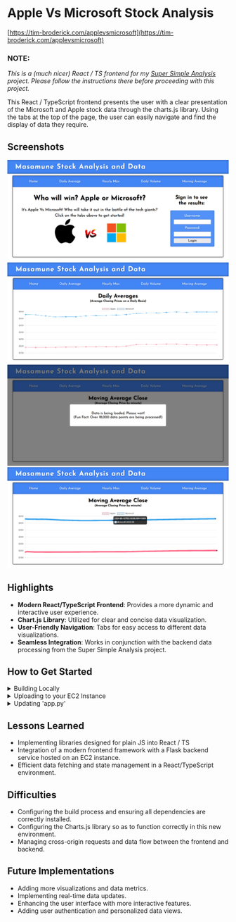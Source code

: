 # Apple Vs Microsoft Stock Analysis

[https://tim-broderick.com/applevsmicrosoft](https://tim-broderick.com/applevsmicrosoft)

### NOTE:
*This is a (much nicer) React / TS frontend for my [Super Simple Analysis](https://github.com/TimBroderick44/Simple-Stock-Analysis) project. Please follow the instructions there before proceeding with this project.*

This React / TypeScript frontend presents the user with a clear presentation of the Microsoft and Apple stock data through the charts.js library. Using the tabs at the top of the page, the user can easily navigate and find the display of data they require.

## Screenshots
![Landing Page](./src/assets/react.png) 
![Daily Averages](./src/assets/daily_react.png) 
![Loading](./src/assets/loading.png) 
![Moving Averages](./src/assets/moving.png) 

## Highlights
- **Modern React/TypeScript Frontend**: Provides a more dynamic and interactive user experience.
- **Chart.js Library**: Utilized for clear and concise data visualization.
- **User-Friendly Navigation**: Tabs for easy access to different data visualizations.
- **Seamless Integration**: Works in conjunction with the backend data processing from the Super Simple Analysis project.

## How to Get Started

<details>
<summary> Building Locally </summary>

1. **Clone the Repository**:
    ```sh
    git clone https://github.com/TimBroderick44/Simple-Stock-Analysis-React-Frontend
    ```
2. **Install Dependencies**:
    ```sh
    cd Simple-Stock-Analysis-React-Frontend
    npm install
    ```
3. **Build the Project**:
    ```sh
    npm run build
    ```
</details>

<details>
<summary> Uploading to your EC2 Instance </summary>

1. **Transfer Build Files**:
    - Connect to your EC2 instance via SSH.
    - Upload the contents of the `dist` folder to your `build` directory on the EC2 instance using [WinSCP](https://winscp.net/eng/docs/guide_amazon_ec2)
</details>

<details>
<summary>Updating 'app.py'</summary>

1. **Modify app.py**:
   
    Ensure your `app.py` looks like this:

    ```python
    from flask import Flask, jsonify, render_template, request, send_from_directory
    import pandas as pd
    import boto3
    from io import BytesIO

    app = Flask(__name__, static_folder='build', static_url_path='')

    def read_from_s3(bucket_name, file_name):
        s3 = boto3.client('s3')
        obj = s3.get_object(Bucket=bucket_name, Key=file_name)
        return pd.read_csv(BytesIO(obj['Body'].read()))

    bucket_name = 'simple-stock-analysis'

    @app.route('/')
    def home():
        return send_from_directory(app.static_folder, 'index.html')

    @app.route('/api/daily_avg', methods=['GET'])
    def get_daily_avg():
        df = read_from_s3(bucket_name, 'daily_avg.csv')
        return jsonify(df.to_dict(orient='records'))

    @app.route('/api/hourly_max', methods=['GET'])
    def get_hourly_max():
        df = read_from_s3(bucket_name, 'hourly_max.csv')
        return jsonify(df.to_dict(orient='records'))

    @app.route('/api/daily_volume', methods=['GET'])
    def get_daily_volume():
        df = read_from_s3(bucket_name, 'daily_volume.csv')
        return jsonify(df.to_dict(orient='records'))

    @app.route('/api/moving_avg_close', methods=['GET'])
    def get_moving_avg_close():
        df = read_from_s3(bucket_name, 'moving_avg_close.csv')
        return jsonify(df.to_dict(orient='records'))

    @app.route('/<path:path>')
    def static_proxy(path):
        return send_from_directory(app.static_folder, path)

    if __name__ == '__main__':
        app.run(host='0.0.0.0', port=5000)
    ```

2. **Run the Flask Application**:
    ```sh
    python app.py
    ```

3. **Access the Application**:
    Navigate to your EC2 instance's IP address in a web browser to see your React application served by Flask.
</details>

## Lessons Learned
- Implementing libraries designed for plain JS into React / TS
- Integration of a modern frontend framework with a Flask backend service hosted on an EC2 instance. 
- Efficient data fetching and state management in a React/TypeScript environment.

## Difficulties
- Configuring the build process and ensuring all dependencies are correctly installed.
- Configuring the Charts.js library so as to function correctly in this new environment.
- Managing cross-origin requests and data flow between the frontend and backend.

## Future Implementations
- Adding more visualizations and data metrics.
- Implementing real-time data updates.
- Enhancing the user interface with more interactive features.
- Adding user authentication and personalized data views.
